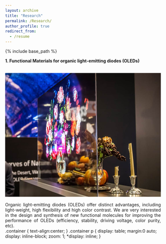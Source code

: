 ```yaml
---
layout: archive
title: "Research"
permalink: /Research/
author_profile: true
redirect_from:
  - /resume
---
```


{% include base_path %}

**1. Functional Materials for organic light-emitting diodes (OLEDs)**

<br/> <img src='/images/research1.jpg' width="600" height="400">
<div style="text-align: justify">
Organic light-emitting diodes (OLEDs) offer distinct advantages, including light-weight, high flexibility and high color contrast. We are very interested in the design and synthesis of new functional molecules for improving the performance of OLEDs (efficiency, stability, driving voltage, color purity, etc).
</div>
.container { text-align:center; }
.container p { 
  display: table;
  margin:0 auto;
  display: inline-block; 
  zoom: 1; 
  *display: inline; 
}
